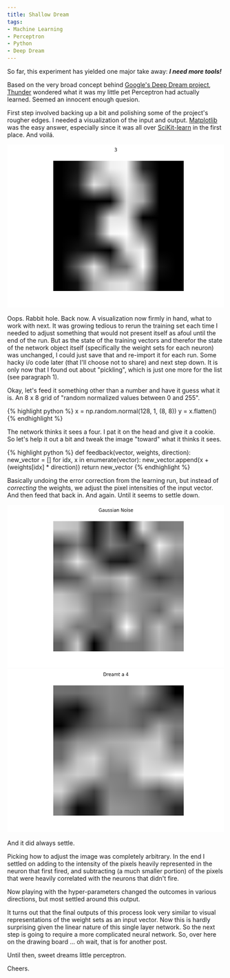 ```yaml
---
title: Shallow Dream
tags:
- Machine Learning
- Perceptron
- Python
- Deep Dream
---
```


So far, this experiment has yielded one major take away: **_I need more tools!_**

Based on the very broad concept behind [Google's Deep Dream project](http://deepdreamgenerator.com/), [Thunder](https://github.com/ThunderShiviah) wondered what it was my little pet Perceptron had actually learned. Seemed an innocent enough quesion.  

<!--more-->

First step involved backing up a bit and polishing some of the project's rougher edges. I needed a visualization of the input and output.  [Matplotlib](http://matplotlib.org/) was the easy answer, especially since it was all over [SciKit-learn](http://scikit-learn.org/stable/index.html) in the first place.  And voilá.

![Number 3](/images/three.png)

Oops. Rabbit hole.  Back now.  A visualization now firmly in hand, what to work with next.  It was growing tedious to rerun the training set each time I needed to adjust something that would not present itself as afoul until the end of the run.  But as the state of the training vectors and therefor the state of the network object itself (specifically the weight sets for each neuron) was unchanged, I could just save that and re-import it for each run.  Some hacky i/o code later (that I'll choose not to share) and next step down.  It is only now that I found out about "pickling", which is just one more for the list (see paragraph 1).

Okay, let's feed it something other than a number and have it guess what it is.  An 8 x 8 grid of "random normalized values between 0 and 255".

{% highlight python %}
x = np.random.normal(128, 1, (8, 8))
y = x.flatten()
{% endhighlight %}

The network thinks it sees a four.  I pat it on the head and give it a cookie.  So let's help it out a bit and tweak the image "toward" what it thinks it sees.

{% highlight python %}
def feedback(vector, weights, direction):
    new_vector = []
    for idx, x in enumerate(vector):
        new_vector.append(x + (weights[idx] * direction))
    return new_vector
{% endhighlight %}

Basically undoing the error correction from the learning run, but instead of *correcting* the weights, we adjust the pixel intensities of the input vector.  And then feed that back in.  And again.  Until it seems to settle down.

![Gaussian Noise](/images/gauss_noise.png)
![Dreamt 4](/images/dream4.png)

And it did always settle.

Picking how to adjust the image was completely arbitrary.  In the end I settled on adding to the intensity of the pixels heavily represented in the neuron that first fired, and subtracting (a much smaller portion) of the pixels that were heavily correlated with the neurons that didn't fire.

Now playing with the hyper-parameters changed the outcomes in various directions, but most settled around this output.

It turns out that the final outputs of this process look very similar to visual representations of the weight sets as an input vector.  Now this is hardly surprising given the linear nature of this single layer network.  So the next step is going to require a more complicated neural network.  So, over here on the drawing board ... oh wait, that is for another post.

Until then, sweet dreams little perceptron.

Cheers.